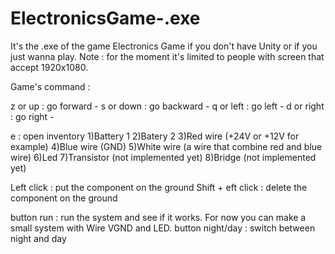 # ElectronicsGame-.exe

It's the .exe of the game Electronics Game if you don't have Unity or if you just wanna play. Note : for the moment it's limited to people with screen that accept 1920x1080.

Game's command :

z or up : go forward - 
s or down : go backward - 
q or left : go left - 
d or right : go right - 

e : open inventory
       1)Battery 1
       2)Batery 2
       3)Red wire (+24V or +12V for example)
       4)Blue wire (GND)
       5)White wire (a wire that combine red and blue wire)
       6)Led
       7)Transistor (not implemented yet)
       8)Bridge (not implemented yet)
       
Left click : put the component on the ground
Shift + eft click : delete the component on the ground

button run : run the system and see if it works. For now you can make a small system with Wire VGND and LED.
button night/day : switch between night and day
